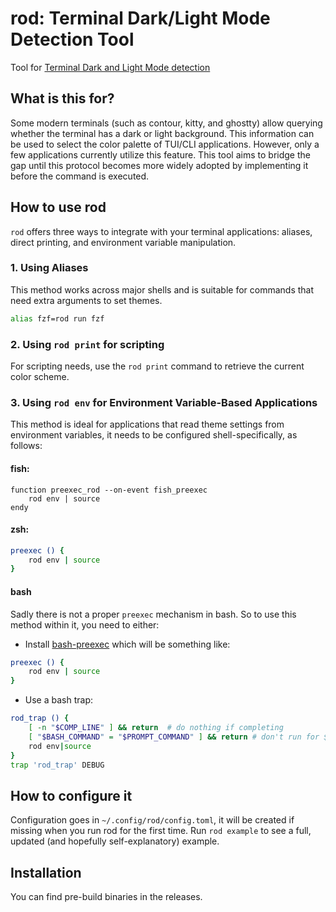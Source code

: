 # rod: Terminal Dark/Light Mode Detection Tool

Tool for [Terminal Dark and Light Mode detection](https://github.com/contour-terminal/contour/blob/master/docs/vt-extensions/color-palette-update-notifications.md#dark-and-light-mode-detection)

## What is this for?
Some modern terminals (such as contour, kitty, and ghostty) allow querying whether the terminal has a dark or light background. This information can be used to select the color palette of TUI/CLI applications. However, only a few applications currently utilize this feature. This tool aims to bridge the gap until this protocol becomes more widely adopted by implementing it before the command is executed.


## How to use rod

`rod` offers three ways to integrate with your terminal applications: aliases, direct printing, and environment variable manipulation.

### 1. Using Aliases

This method works across major shells and is suitable for commands that need extra arguments to set themes.

```sh
alias fzf=rod run fzf
```


### 2. Using `rod print` for scripting

For scripting needs, use the `rod print` command to retrieve the current color scheme.


### 3. Using `rod env` for Environment Variable-Based Applications

This method is ideal for applications that read theme settings from environment variables, it needs to be configured shell-specifically, as follows:

#### fish:

```fish
function preexec_rod --on-event fish_preexec
    rod env | source
endy
```

#### zsh:
```bash
preexec () {
    rod env | source
}
```

#### bash

Sadly there is not a proper `preexec` mechanism in bash. So to use this method within it, you need to either:
- Install [bash-preexec](https://github.com/rcaloras/bash-preexec) which will be something like:

```bash
preexec () {
    rod env | source
}
```

- Use a bash trap:
```bash
rod_trap () {
    [ -n "$COMP_LINE" ] && return  # do nothing if completing
    [ "$BASH_COMMAND" = "$PROMPT_COMMAND" ] && return # don't run for $PROMPT_COMMAND
    rod env|source
}
trap 'rod_trap' DEBUG
```

## How to configure it
Configuration goes in `~/.config/rod/config.toml`, it will be created if missing when you run rod for the first time.
Run `rod example` to see a full, updated (and hopefully self-explanatory) example.

## Installation
You can find pre-build binaries in the releases.

